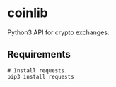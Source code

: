 # coinlib
Python3 API for crypto exchanges.

## Requirements

```shell
# Install requests.
pip3 install requests
```
